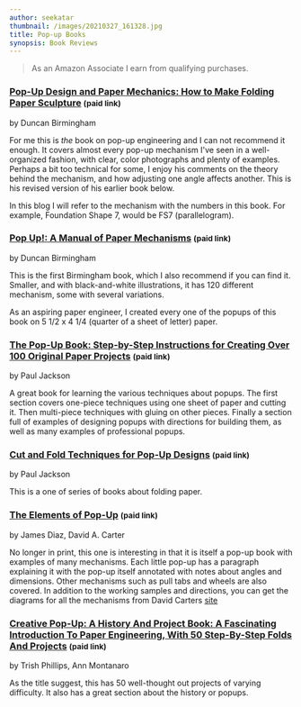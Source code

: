 ```yaml
---
author: seekatar
thumbnail: /images/20210327_161328.jpg
title: Pop-up Books
synopsis: Book Reviews
---
```


> As an Amazon Associate I earn from qualifying purchases.

### [Pop-Up Design and Paper Mechanics: How to Make Folding Paper Sculpture](https://www.amazon.com/gp/product/1784945145/ref=as_li_tl?ie=UTF8&camp=1789&creative=9325&creativeASIN=1784945145&linkCode=as2&tag=seekatar-20&linkId=124c503e7069b8abb89f7574ae2f00d5) <small>(paid link)</small>

by Duncan Birmingham

For me this is _the_ book on pop-up engineering and I can not recommend it enough. It covers almost every pop-up mechanism I've seen in a well-organized fashion, with clear, color photographs and plenty of examples. Perhaps a bit too technical for some, I enjoy his comments on the theory behind the mechanism, and how adjusting one angle affects another. This is his revised version of his earlier book below.

In this blog I will refer to the mechanism with the numbers in this book. For example, Foundation Shape 7, would be FS7 (parallelogram).

### [Pop Up!: A Manual of Paper Mechanisms](https://www.amazon.com/gp/product/1899618090/ref=as_li_tl?ie=UTF8&camp=1789&creative=9325&creativeASIN=1899618090&linkCode=as2&tag=seekatar-20&linkId=dbc26ae8a6386432f5d8bfa97a1b56b1) <small>(paid link)</small>

by Duncan Birmingham

This is the first Birmingham book, which I also recommend if you can find it. Smaller, and with black-and-white illustrations, it has 120 different mechanism, some with several variations.

As an aspiring paper engineer, I created every one of the popups of this book on 5 1/2 x 4 1/4 (quarter of a sheet of letter) paper.

### [The Pop-Up Book: Step-by-Step Instructions for Creating Over 100 Original Paper Projects](https://www.amazon.com/gp/product/0805028846/ref=as_li_tl?ie=UTF8&tag=seekatar-20&camp=1789&creative=9325&linkCode=as2&creativeASIN=0805028846&linkId=ad7cf0d00acf637749dd8612fb8f5ce1) <small>(paid link)</small>

by Paul Jackson

A great book for learning the various techniques about popups. The first section covers one-piece techniques using one sheet of paper and cutting it. Then multi-piece techniques with gluing on other pieces. Finally a section full of examples of designing popups with directions for building them, as well as many examples of professional popups.

### [Cut and Fold Techniques for Pop-Up Designs](https://www.amazon.com/gp/product/1780673272/ref=as_li_tl?ie=UTF8&camp=1789&creative=9325&creativeASIN=1780673272&linkCode=as2&tag=seekatar-20&linkId=37dc4582207bbdbb62ff855f5a7e7247) <small>(paid link)</small>

by Paul Jackson

This is a one of series of books about folding paper.

### [The Elements of Pop-Up](https://www.amazon.com/gp/product/0689822243/ref=as_li_tl?ie=UTF8&tag=seekatar-20&camp=1789&creative=9325&linkCode=as2&creativeASIN=0689822243&linkId=90e06aa1770c9cc891c160bae419b31a) <small>(paid link)</small>

by James Diaz, David A. Carter

No longer in print, this one is interesting in that it is itself a pop-up book with examples of many mechanisms. Each little pop-up has a paragraph explaining it with the pop-up itself annotated with notes about angles and dimensions. Other mechanisms such as pull tabs and wheels are also covered.  In addition to the working samples and directions, you can get the diagrams for all the mechanisms from David Carters [site](http://www.popupbooks.com/surprise.html)

### [Creative Pop-Up: A History And Project Book: A Fascinating Introduction To Paper Engineering, With 50 Step-By-Step Folds And Projects](https://www.amazon.com/gp/product/1780193025/ref=as_li_tl?ie=UTF8&tag=seekatar-20&camp=1789&creative=9325&linkCode=as2&creativeASIN=1780193025&linkId=65ace4a193991e2c4376198ff21adf18) <small>(paid link)</small>

by Trish Phillips, Ann Montanaro

As the title suggest, this has 50 well-thought out projects of varying difficulty. It also has a great section about the history or popups.
